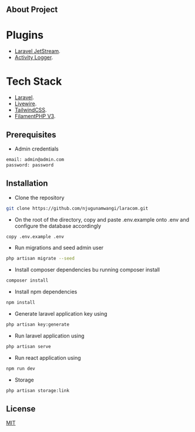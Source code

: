## About Project

# Plugins

- [Laravel JetStream](https://jetstream.laravel.com/introduction.html).
- [Activity Logger](https://filamentphp.com/plugins/z3d0x-logger).

# Tech Stack

- [Laravel](https://laravel.com).
- [Livewire](https://livewire.laravel.com).
- [TailwindCSS](https://tailwindcss.com).
- [FilamentPHP V3](https://filamentphp.com).

## Prerequisites

- Admin credentials
```bash
email: admin@admin.com
password: password
```

## Installation
- Clone the repository
```bash
git clone https://github.com/njugunamwangi/laracom.git
```
- On the root of the directory, copy and paste .env.example onto .env and configure the database accordingly
 ```bash
copy .env.example .env
```

- Run migrations and seed admin user
```bash
php artisan migrate --seed
```

- Install composer dependencies bu running composer install
 ```bash
composer install
```
- Install npm dependencies
```bash
npm install
```

- Generate laravel application key using 
```bash
php artisan key:generate
```

- Run laravel application using 
```bash
php artisan serve
```
- Run react application using 
```bash
npm run dev
```

- Storage
```bash
php artisan storage:link
```

## License

[MIT](https://choosealicense.com/licenses/mit/)

